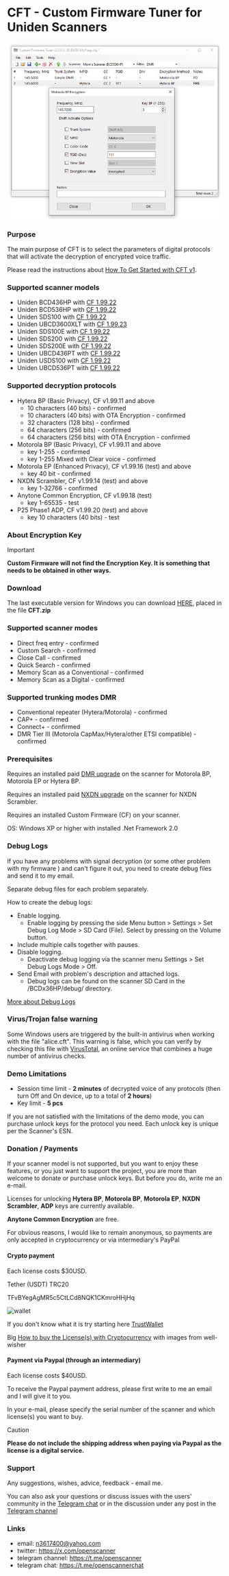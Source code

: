 # CFT - Custom Firmware Tuner for Uniden Scanners

![screenshot](img/image.png)

### Purpose

The main purpose of CFT is to select the parameters of digital protocols that will activate the decryption of encrypted voice traffic. 

Please read the instructions about [How To Get Started with CFT v1](HOWTO.md).

### Supported scanner models

* Uniden BCD436HP with [CF 1.99.22](https://github.com/x27/openscanner/releases/tag/BCD436HP_1.99.22_TEST)
* Uniden BCD536HP with [CF 1.99.22](https://github.com/x27/openscanner/releases/tag/v1.99.22)
* Uniden SDS100 with [CF 1.99.22](https://github.com/x27/openscanner/releases/tag/SDS100_1.99.22_TEST)
* Uniden UBCD3600XLT with [CF 1.99.23](https://github.com/x27/openscanner/releases/tag/UBCD3600XLT_1.99.23_TEST)
* Uniden SDS100E with [CF 1.99.22](https://github.com/x27/openscanner/releases/tag/v1.99.22)
* Uniden SDS200 with [CF 1.99.22](https://github.com/x27/openscanner/releases/tag/v1.99.22)
* Uniden SDS200E with [CF 1.99.22](https://github.com/x27/openscanner/releases/tag/v1.99.22)
* Uniden UBCD436PT with [CF 1.99.22](https://github.com/x27/openscanner/releases/tag/v1.99.22)
* Uniden USDS100 with [CF 1.99.22](https://github.com/x27/openscanner/releases/tag/v1.99.22)
* Uniden UBCD536PT with [CF 1.99.22](https://github.com/x27/openscanner/releases/tag/v1.99.22)

### Supported decryption protocols

* Hytera BP (Basic Privacy), CF v1.99.11 and above
    * 10 characters (40 bits) - confirmed
    * 10 characters (40 bits) with OTA Encryption - confirmed
    * 32 characters (128 bits) - confirmed
    * 64 characters (256 bits) - confirmed
    * 64 characters (256 bits) with OTA Encryption - confirmed
* Motorola BP (Basic Privacy), CF v1.99.11 and above
   * key 1-255 - confirmed
   * key 1-255 Mixed with Clear voice - confirmed
* Motorola EP (Enhanced Privacy), CF v1.99.16 (test) and above
   * key 40 bit - confirmed
* NXDN Scrambler, CF v1.99.14 (test) and above
   * key 1-32766 - confirmed
* Anytone Common Encryption, CF v1.99.18 (test)
   * key 1-65535 - test
* P25 Phase1 ADP, CF v1.99.20 (test) and above
   * key 10 characters (40 bits) - test 

### About Encryption Key

> [!IMPORTANT]
> **Custom Firmware will not find the Encryption Key. It is something that needs to be obtained in other ways.**

### Download 

The last executable version for Windows you can download [HERE](https://github.com/x27/CFT/releases/latest), placed in the file **CFT.zip**

### Supported scanner modes

* Direct freq entry - confirmed
* Custom Search - confirmed
* Close Call - confirmed
* Quick Search - confirmed
* Memory Scan as a Conventional - confirmed
* Memory Scan as a Digital - confirmed

### Supported trunking modes DMR

* Conventional repeater (Hytera/Motorola) - confirmed
* CAP+ - confirmed
* Connect+ - confirmed
* DMR Tier III (Motorola CapMax/Hytera/other ETSI compatible) - confirmed

### Prerequisites

Requires an installed paid [DMR upgrade](https://info.uniden.com/twiki/bin/view/UnidenMan4/DigitalMobileRadioUpgrade) on the scanner for Motorola BP, Motorola EP or Hytera BP.

Requires an installed paid [NXDN upgrade](https://info.uniden.com/twiki/bin/view/UnidenMan4/DigitalMobileRadioUpgrade) on the scanner for NXDN Scrambler.

Requires an installed Custom Firmware (CF) on your scanner.

OS: Windows XP or higher with installed .Net Framework 2.0

### Debug Logs

If you have any problems with signal decryption (or some other problem with my firmware ) and can't figure it out, you need to create debug files and send it to my email.

Separate debug files for each problem separately.

How to create the debug logs:
* Enable logging.
   - Enable logging by pressing the side Menu button > Settings > Set Debug Log Mode > SD Card (File). Select by pressing on the Volume button.
* Include multiple calls together with pauses.
* Disable logging.
   - Deactivate debug logging via the scanner menu Settings > Set Debug Logs Mode > Off. 
* Send Email with problem's description and attached logs.
   - Debug logs can be found on the scanner SD Card in the /BCDx36HP/debug/ directory. 

[More about Debug Logs](DEBUG.md)

### Virus/Trojan false warning

Some Windows users are triggered by the built-in antivirus when working with the file "alice.cft". This warning is false, which you can verify by checking this file with [VirusTotal](https://www.virustotal.com/gui/home/upload), an online service that combines a huge number of antivirus checks.

### Demo Limitations

* Session time limit - **2 minutes** of decrypted voice of any protocols (then turn Off and On device, up to a total of **2 hours**)
* Key limit - **5 pcs**

If you are not satisfied with the limitations of the demo mode, you can purchase unlock keys for the protocol you need. Each unlock key is unique per the Scanner's ESN.

### Donation / Payments

If your scanner model is not supported, but you want to enjoy these features, or you just want to support the project, you are more than welcome to donate or purchase unlock keys.
But before you do, write me an e-mail.

Licenses for unlocking **Hytera BP**, **Motorola BP**, **Motorola EP**, **NXDN Scrambler**, **ADP** keys are currently available. 

**Anytone Common Encryption** are free.

For obvious reasons, I would like to remain anonymous, so payments are only accepted in cryptocurrency or via intermediary's PayPal

#### Crypto payment

Each license costs $30USD. 

Tether (USDT) TRC20

TFvBYegAgMR5c5CtLCd8NQK1CKmroHHjHq

![wallet](img/wallet.png)

If you don't know what it is try starting here [TrustWallet](https://trustwallet.com/)

Big [How to buy the License(s) with Cryptocurrency](HOWTOCRYPTO.md) with images from well-wisher

#### Payment via Paypal (through an intermediary)

Each license costs $40USD.

To receive the Paypal payment address, please first write to me an email and I will give it to you.

In your e-mail, please specify the serial number of the scanner and which license(s) you want to buy.

> [!CAUTION]
> **Please do not include the shipping address when paying via Paypal as the license is a digital service.**

### Support

Any suggestions, wishes, advice, feedback - email me.

You can also ask your questions or discuss issues with the users' community in the [Telegram chat](https://t.me/+lBpGtQr1FgI0ZWU6) or in the discussion under any post in the [Telegram channel](https://t.me/openscanner)

### Links

* email: n3617400@yahoo.com
* twitter: https://x.com/openscanner
* telegram channel: https://t.me/openscanner
* telegram chat: https://t.me/openscannerchat

